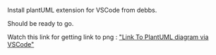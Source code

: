 Install plantUML extension for VSCode from debbs.

Should be ready to go. 

Watch this link for getting link to png :
["Link To PlantUML diagram via VSCode"](https://www.google.com/search?client=firefox-b-d&q=uml+in+.md+file+wsl2+vscode#fpstate=ive&vld=cid:5506e5c9,vid:xkwJ9GwgZJU,st:0 "alias")



